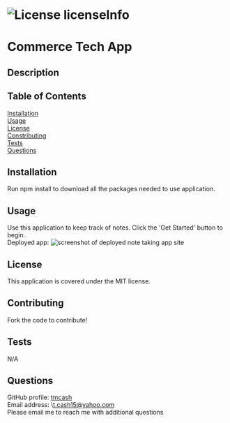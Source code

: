 # ![License licenseInfo](https://img.shields.io/badge/License-MIT-yellow.svg)  
# Commerce Tech App
## Description

## Table of Contents
[Installation](#installation)  
[Usage](#usage)  
[License](#license)  
[Constributing](#contributing)  
[Tests](#tests)  
[Questions](#questions)
## Installation
Run npm install to download all the packages needed to use application.
## Usage
Use this application to keep track of notes. Click the 'Get Started' button to begin.  
Deployed app: 
<img src="" alt = "screenshot of deployed note taking app site"/>
## License
This application is covered under the MIT license.
## Contributing
Fork the code to contribute!
## Tests
N/A
## Questions
GitHub profile: [tmcash](https://www.github.com/tmcash)    
Email address: \t.cash15@yahoo.com  
Please email me to reach me with additional questions
